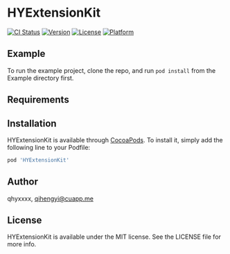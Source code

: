 # HYExtensionKit

[![CI Status](https://img.shields.io/travis/qhyxxxx/HYExtensionKit.svg?style=flat)](https://travis-ci.org/qhyxxxx/HYExtensionKit)
[![Version](https://img.shields.io/cocoapods/v/HYExtensionKit.svg?style=flat)](https://cocoapods.org/pods/HYExtensionKit)
[![License](https://img.shields.io/cocoapods/l/HYExtensionKit.svg?style=flat)](https://cocoapods.org/pods/HYExtensionKit)
[![Platform](https://img.shields.io/cocoapods/p/HYExtensionKit.svg?style=flat)](https://cocoapods.org/pods/HYExtensionKit)

## Example

To run the example project, clone the repo, and run `pod install` from the Example directory first.

## Requirements

## Installation

HYExtensionKit is available through [CocoaPods](https://cocoapods.org). To install
it, simply add the following line to your Podfile:

```ruby
pod 'HYExtensionKit'
```

## Author

qhyxxxx, qihengyi@cuapp.me

## License

HYExtensionKit is available under the MIT license. See the LICENSE file for more info.
